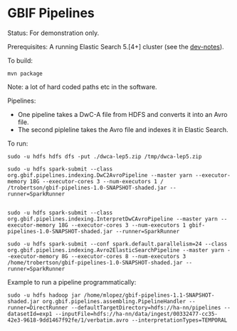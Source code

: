 # GBIF Pipelines

Status: For demonstration only.
 
Prerequisites: A running Elastic Search 5.[4+] cluster (see the [dev-notes](dev-notes.md)).

To build:
```
mvn package
```

Note: a lot of hard coded paths etc in the software.

Pipelines:
 - One pipeline takes a DwC-A file from HDFS and converts it into an Avro file.
 - The second pipleline takes the Avro file and indexes it in Elastic Search. 

To run:
```
sudo -u hdfs hdfs dfs -put ./dwca-lep5.zip /tmp/dwca-lep5.zip

sudo -u hdfs spark-submit --class org.gbif.pipelines.indexing.DwC2AvroPipeline --master yarn --executor-memory 18G --executor-cores 3 --num-executors 1 /
/trobertson/gbif-pipelines-1.0-SNAPSHOT-shaded.jar --runner=SparkRunner


sudo -u hdfs spark-submit --class org.gbif.pipelines.indexing.InterpretDwCAvroPipeline --master yarn --executor-memory 18G --executor-cores 3 --num-executors 1 gbif-pipelines-1.0-SNAPSHOT-shaded.jar --runner=SparkRunner

sudo -u hdfs spark-submit --conf spark.default.parallelism=24 --class org.gbif.pipelines.indexing.Avro2ElasticSearchPipeline --master yarn --executor-memory 8G --executor-cores 8 --num-executors 3 /home/trobertson/gbif-pipelines-1.0-SNAPSHOT-shaded.jar --runner=SparkRunner
```

Example to run a pipeline programmatically:
```
sudo -u hdfs hadoop jar /home/mlopez/gbif-pipelines-1.1-SNAPSHOT-shaded.jar org.gbif.pipelines.assembling.PipelineHandler --runner=DirectRunner --defaultTargetDirectory=hdfs://ha-nn/pipelines --datasetId=exp1 --inputFile=hdfs://ha-nn/data/ingest/00332477-cc35-42e3-9618-9dd1467f92fe/1/verbatim.avro --interpretationTypes=TEMPORAL
```
